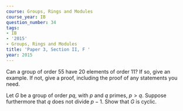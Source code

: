 ```yaml
---
course: Groups, Rings and Modules
course_year: IB
question_number: 34
tags:
- IB
- '2015'
- Groups, Rings and Modules
title: 'Paper 3, Section II, F '
year: 2015
---
```




Can a group of order 55 have 20 elements of order 11? If so, give an example. If not, give a proof, including the proof of any statements you need.

Let $G$ be a group of order $p q$, with $p$ and $q$ primes, $p>q$. Suppose furthermore that $q$ does not divide $p-1$. Show that $G$ is cyclic.